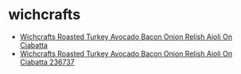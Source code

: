 # wichcrafts

 * [Wichcrafts Roasted Turkey Avocado Bacon Onion Relish Aioli On Ciabatta](../../index/w/wichcrafts-roasted-turkey-avocado-bacon-onion-relish-aioli-on-ciabatta-236737.json)
 * [Wichcrafts Roasted Turkey Avocado Bacon Onion Relish Aioli On Ciabatta 236737](../../index/w/wichcrafts-roasted-turkey-avocado-bacon-onion-relish-aioli-on-ciabatta-236737.json)

